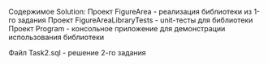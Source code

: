 Содержимое Solution:
Проект FigureArea - реализация библиотеки из 1-го задания
Проект FigureAreaLibraryTests - unit-тесты для библиотеки
Проект Program - консольное приложение для демонстрации использования библиотеки

Файл Task2.sql - решение 2-го задания